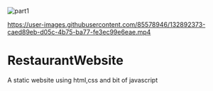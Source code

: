 ![part1](https://user-images.githubusercontent.com/85578946/132894420-db54ad2e-e834-4d8b-b77e-f32b706e4b32.png)


https://user-images.githubusercontent.com/85578946/132892373-caed89eb-d05c-4b75-ba77-fe3ec99e6eae.mp4





# RestaurantWebsite
A static website using html,css and bit of javascript
